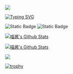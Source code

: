 ![](https://count.getloli.com/get/@codeacg.github.readme?theme=rule34)

[![Typing SVG](https://readme-typing-svg.demolab.com?font=Fira+Code&pause=1000&random=false&width=435&lines=fmt.Println(%22%E9%99%A2%E9%95%BF%E6%8A%80%E6%9C%AF%22);How+vexingly+quick+daft+zebras+jump)](https://git.io/typing-svg)

![Static Badge](https://img.shields.io/badge/Windows-11-E89AAA)
![Static Badge](https://img.shields.io/badge/Go-1.22.1-0000FF)

[![喵酱's Github Stats](https://github-readme-stats.vercel.app/api?username=gpjdean&theme=calm&show_icons=true)](https://github.com/anuraghazra/github-readme-stats)
​

[![喵酱's Github Stats](https://github-readme-stats.vercel.app/api/top-langs/?username=gpjdean&theme=calm&langs_count=6&layout=compact)](https://github.com/anuraghazra/github-readme-stats)


![](https://metrics.lecoq.io/codeacg?template=classic&config.timezone=Asia%2FBeiJing)



[![trophy](https://github-profile-trophy.vercel.app/?username=gpjdean)](https://github.com/ryo-ma/github-profile-trophy)
